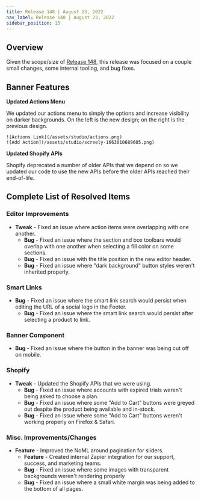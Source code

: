 ```yaml
---
title: Release 148 | August 23, 2022
nav_label: Release 148 | August 23, 2022
sidebar_position: 15
---
```


## Overview

Given the scope/size of [Release 148](https://support.unstack.com/hc/en-us/articles/8567253215127), this release was
focused on a couple small changes, some internal tooling, and bug fixes.

## Banner Features

**Updated Actions Menu**

We updated our actions menu to simply the options and increase visibility on darker backgrounds. On the left is the new
design; on the right is the previous design.

    ![Actions Link](/assets/studio/actions.png)
    ![Add Action](/assets/studio/screely-1663010689605.png)

**Updated Shopify APIs**

Shopify deprecated a number of older APIs that we depend on so we updated our code to use the new APIs before the older
APIs reached their end-of-life.

## Complete List of Resolved Items

### Editor Improvements

* **Tweak** - Fixed an issue where action items were overlapping with one another.
  + **Bug** - Fixed an issue where the section and box toolbars would overlap with one another when selecting a
  fill color on some sections.
  + **Bug** - Fixed an issue with the title position in the new editor header.
  + **Bug** - Fixed an issue where "dark background" button styles weren't inherited properly.

### Smart Links

* **Bug** - Fixed an issue where the smart link search would persist when editing the URL of a social logo in the
  Footer.
  + **Bug** - Fixed an issue where the smart link search would persist after selecting a product to link.

### Banner Component

* **Bug** - Fixed an issue where the button in the banner was being cut off on mobile.

### Shopify

* **Tweak** - Updated the Shopify APIs that we were using.
  + **Bug** - Fixed an issue where accounts with expired trials weren't being asked to choose a plan.
  + **Bug** - Fixed an issue where some "Add to Cart" buttons were greyed out despite the product being available
  and in-stock.
  + **Bug** - Fixed an issue where some "Add to Cart" buttons weren't working properly on Firefox & Safari.

### Misc. Improvements/Changes

* **Feature** - Improved the NoML around pagination for sliders.
  + **Feature** - Created internal Zapier integration for our support, success, and marketing teams.
  + **Bug** - Fixed an issue where some images with transparent backgrounds weren't rendering properly
  + **Bug** - Fixed an issue where a small white margin was being added to the bottom of all pages.
